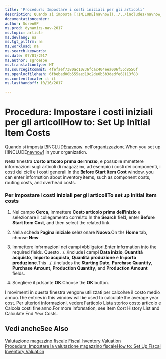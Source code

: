 ```yaml
---
title: 'Procedura: Impostare i costi iniziali per gli articoli'
description: Quando si imposta [!INCLUDE[navnow](../../includes/navnow_md.md)] nell'organizzazione.
documentationcenter: 
author: SorenGP
ms.prod: dynamics-nav-2017
ms.topic: article
ms.devlang: na
ms.tgt_pltfrm: na
ms.workload: na
ms.search.keywords: 
ms.date: 07/01/2017
ms.author: sgroespe
ms.translationtype: HT
ms.sourcegitcommit: 4fefaef7380ac10836fcac404eea006f55d8556f
ms.openlocfilehash: 6fbebad00b555aed19c2de0b5b3dedfe61113f88
ms.contentlocale: it-it
ms.lasthandoff: 10/16/2017

---
```

# <a name="how-to-set-up-initial-item-costs"></a><span data-ttu-id="a194a-103">Procedura: Impostare i costi iniziali per gli articoli</span><span class="sxs-lookup"><span data-stu-id="a194a-103">How to: Set Up Initial Item Costs</span></span>
<span data-ttu-id="a194a-104">Quando si imposta [!INCLUDE[navnow](../../includes/navnow_md.md)] nell'organizzazione.</span><span class="sxs-lookup"><span data-stu-id="a194a-104">When you set up [!INCLUDE[navnow](../../includes/navnow_md.md)] in your organization.</span></span>  

 <span data-ttu-id="a194a-105">Nella finestra **Costo articolo prima dell'inizio**, è possibile immettere informazioni sugli articoli di magazzino, ad esempio i costi dei componenti, i costi dei cicli e i costi generali.</span><span class="sxs-lookup"><span data-stu-id="a194a-105">In the **Before Start Item Cost** window, you can enter information about inventory items, such as component costs, routing costs, and overhead costs.</span></span>  

### <a name="to-set-up-initial-item-costs"></a><span data-ttu-id="a194a-106">Per impostare i costi iniziali per gli articoli</span><span class="sxs-lookup"><span data-stu-id="a194a-106">To set up initial item costs</span></span>  

1.  <span data-ttu-id="a194a-107">Nel campo **Cerca**, immettere **Costo articolo prima dell'inizio** e selezionare il collegamento correlato.</span><span class="sxs-lookup"><span data-stu-id="a194a-107">In the **Search** field, enter **Before Start Item Cost**, and then select the related link.</span></span>  

2.  <span data-ttu-id="a194a-108">Nella scheda **Pagina iniziale** selezionare **Nuovo**.</span><span class="sxs-lookup"><span data-stu-id="a194a-108">On the **Home** tab, choose **New**.</span></span>  

3.  <span data-ttu-id="a194a-109">Immettere informazioni nei campi obbligatori.</span><span class="sxs-lookup"><span data-stu-id="a194a-109">Enter information into the required fields.</span></span> <span data-ttu-id="a194a-110">Questo ../../include i campi **Data inizio**, **Quantità acquisto**, **Importo acquisto**, **Quantità produzione** e **Importo produzione**.</span><span class="sxs-lookup"><span data-stu-id="a194a-110">This ../../includes the **Starting Date**, **Purchase Quantity**, **Purchase Amount**, **Production Quantity**, and **Production Amount** fields.</span></span>  

4.  <span data-ttu-id="a194a-111">Scegliere il pulsante **OK**.</span><span class="sxs-lookup"><span data-stu-id="a194a-111">Choose the **OK** button.</span></span>  

 <span data-ttu-id="a194a-112">I movimenti in questa finestra vengono utilizzati per calcolare il costo medio annuo.</span><span class="sxs-lookup"><span data-stu-id="a194a-112">The entries in this window will be used to calculate the average year cost.</span></span> <span data-ttu-id="a194a-113">Per ulteriori informazioni, vedere l'articolo Lista storico costo articolo e Calcola costi fine anno.</span><span class="sxs-lookup"><span data-stu-id="a194a-113">For more information, see Item Cost History List and Calculate End Year Costs.</span></span>  

## <a name="see-also"></a><span data-ttu-id="a194a-114">Vedi anche</span><span class="sxs-lookup"><span data-stu-id="a194a-114">See Also</span></span>  
 <span data-ttu-id="a194a-115">[Valutazione magazzino fiscale](fiscal-inventory-valuation.md) </span><span class="sxs-lookup"><span data-stu-id="a194a-115">[Fiscal Inventory Valuation](fiscal-inventory-valuation.md) </span></span>  
 [<span data-ttu-id="a194a-116">Procedura: Impostare la valutazione magazzino fiscale</span><span class="sxs-lookup"><span data-stu-id="a194a-116">How to: Set Up Fiscal Inventory Valuation</span></span>](how-to-set-up-fiscal-inventory-valuation.md)   
 

